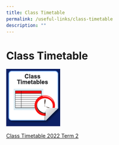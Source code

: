 ```yaml
---
title: Class Timetable
permalink: /useful-links/class-timetable
description: ""
---
```

# Class Timetable

![Class Timetables](/images/icon_class_timetables.jpg)

[Class Timetable 2022 Term 2](/files/BDMS_2022_Term_2_Class%20Timetable_updated%2017%20Mar%202022.pdf)